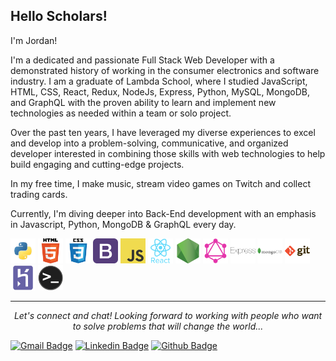 



## Hello Scholars!

  
I'm Jordan!

I'm a dedicated and passionate Full Stack Web Developer with a demonstrated history of working in the consumer electronics and software industry. I am a graduate of Lambda School, where I studied JavaScript, HTML, CSS, React, Redux, NodeJs, Express, Python, MySQL, MongoDB, and GraphQL with the proven ability to learn and implement new technologies as needed within a team or solo project.

Over the past ten years, I have leveraged my diverse experiences to excel and develop into a problem-solving, communicative, and organized developer interested in combining those skills with web technologies to help build engaging and cutting-edge projects.

In my free time, I make music, stream video games on Twitch and collect trading cards.

Currently, I'm diving deeper into Back-End development with an emphasis in Javascript, Python, MongoDB & GraphQL every day.


  
  <code><img height="40" src="https://raw.githubusercontent.com/github/explore/80688e429a7d4ef2fca1e82350fe8e3517d3494d/topics/python/python.png"></code> <code><img height="40" src="https://raw.githubusercontent.com/github/explore/80688e429a7d4ef2fca1e82350fe8e3517d3494d/topics/html/html.png"></code> <code><img height="40" src="https://raw.githubusercontent.com/github/explore/80688e429a7d4ef2fca1e82350fe8e3517d3494d/topics/css/css.png"></code> <code><img height="40" src="https://raw.githubusercontent.com/github/explore/80688e429a7d4ef2fca1e82350fe8e3517d3494d/topics/bootstrap/bootstrap.png"></code> <code><img height="40" src="https://raw.githubusercontent.com/github/explore/80688e429a7d4ef2fca1e82350fe8e3517d3494d/topics/javascript/javascript.png"></code> <code><img height="40" src="https://raw.githubusercontent.com/devicons/devicon/master/icons/react/react-original-wordmark.svg"></code> <code><img height="40" src="https://raw.githubusercontent.com/github/explore/80688e429a7d4ef2fca1e82350fe8e3517d3494d/topics/nodejs/nodejs.png"></code> <code><img height="40"
src="https://raw.githubusercontent.com/github/explore/80688e429a7d4ef2fca1e82350fe8e3517d3494d/topics/graphql/graphql.png"></code> <code><img height="40"
src="https://raw.githubusercontent.com/github/explore/80688e429a7d4ef2fca1e82350fe8e3517d3494d/topics/express/express.png"></code> <code><img height="40" src="https://raw.githubusercontent.com/github/explore/80688e429a7d4ef2fca1e82350fe8e3517d3494d/topics/mongodb/mongodb.png"></code> <code><img height="40" src="https://raw.githubusercontent.com/github/explore/80688e429a7d4ef2fca1e82350fe8e3517d3494d/topics/git/git.png"></code> <code><img height="40" src="https://raw.githubusercontent.com/devicons/devicon/master/icons/heroku/heroku-plain.svg"></code> <code><img height="40" src="https://raw.githubusercontent.com/github/explore/80688e429a7d4ef2fca1e82350fe8e3517d3494d/topics/terminal/terminal.png"></code>

  </div>
  </p>

---

<p align="center">
  <i>Let's connect and chat! Looking forward to working with people who want to solve problems that will change the world...</i>
  
  [![Gmail Badge](https://img.shields.io/badge/-jordanthicks91@gmail.com-c14438?style=flat&logo=Gmail&logoColor=white&link=mailto:jordanthicks91@gmail.com)](mailto:jordanthicks91@gmail.com) 
[![Linkedin Badge](https://img.shields.io/badge/-jthicks91-0072b1?style=flat&logo=Linkedin&logoColor=white&link=https://www.linkedin.com/in/jthicks91/)](https://www.linkedin.com/in/jthicks91/) [![Github Badge](https://img.shields.io/badge/-jthicks91-grey?style=flat&logo=github&logoColor=white&link=https://github.com/jthicks91/)](https://www.github.com/jthicks91/) 


</p>
